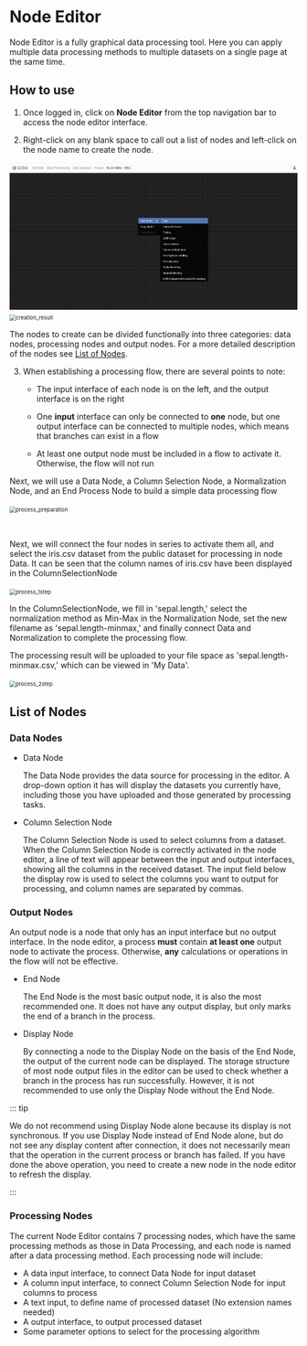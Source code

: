 # Node Editor

Node Editor is a fully graphical data processing tool. Here you can apply multiple data processing methods to multiple datasets on a single page at the same time.

## How to use

1. Once logged in, click on **Node Editor** from the top navigation bar to access the node editor interface.<!--can add link-->

2. Right-click on any blank space to call out a list of nodes and left-click on the node name to create the node.

<img src="./guide_images/node-editor/creating_nodes.png" style="zoom: 67%;" />

<img src="https://s2.loli.net/2023/04/12/jyQYsKrTqDHOJNd.png" alt="creation_result" style="zoom: 67%;" />

The nodes to create can be divided functionally into three categories: data nodes, processing nodes and output nodes. For a more detailed description of the nodes see [List of Nodes](#list-of-nodes).

3. When establishing a processing flow, there are several points to note:

   - The input interface of each node is on the left, and the output interface is on the right

   - One **input** interface can only be connected to **one** node, but one output interface can be connected to multiple nodes, which means that branches can exist in a flow
   - At least one output node must be included in a flow to activate it. Otherwise, the flow will not run

Next, we will use a Data Node, a Column Selection Node, a Normalization Node, and an End Process Node to build a simple data processing flow

<img src="https://s2.loli.net/2023/04/12/KTYe615UVSAGc2D.png" alt="process_preparation" style="zoom: 67%;" />

​		

Next, we will connect the four nodes in series to activate them all, and select the iris.csv dataset from the public dataset for processing in node Data. It can be seen that the column names of iris.csv have been displayed in the ColumnSelectionNode

<img src="https://s2.loli.net/2023/04/12/JPptOHZLS6Qlwa1.png" alt="process_1step" style="zoom: 67%;" />

In the ColumnSelectionNode, we fill in 'sepal.length,' select the normalization method as Min-Max in the Normalization Node, set the new filename as 'sepal.length-minmax,' and finally connect Data and Normalization to complete the processing flow. 

The processing result will be uploaded to your file space as 'sepal.length-minmax.csv,' which can be viewed in 'My Data'.

<img src="https://s2.loli.net/2023/04/12/ZxXwWjh1BCFmdI7.png" alt="process_2step" style="zoom: 67%;" />



## List of Nodes

### Data Nodes

- Data Node
  
  The Data Node provides the data source for processing in the editor. A drop-down option it has will display the datasets you currently have, including those you have uploaded and those generated by processing tasks.

- Column Selection Node

  The Column Selection Node is used to select columns from a dataset. When the Column Selection Node is correctly activated in the node editor, a line of text will appear between the input and output interfaces, showing all the columns in the received dataset. The input field below the display row is used to select the columns you want to output for processing, and column names are separated by commas.

### Output Nodes

An output node is a node that only has an input interface but no output interface. In the node editor, a process **must** contain **at least one** output node to activate the process. Otherwise, **any** calculations or operations in the flow will not be effective.

- End Node

  The End Node is the most basic output node, it is also the most recommended one. It does not have any output display, but only marks the end of a branch in the process. 

- Display Node

  By connecting a node to the Display Node on the basis of the End Node, the output of the current node can be displayed. The storage structure of most node output files in the editor can be used to check whether a branch in the process has run successfully. However, it is not recommended to use only the Display Node without the End Node.

::: tip

We do not recommend using Display Node alone because its display is not synchronous. If you use Display Node instead of End Node alone, but do not see any display content after connection, it does not necessarily mean that the operation in the current process or branch has failed. If you have done the above operation, you need to create a new node in the node editor to refresh the display.

:::

### Processing Nodes

The current Node Editor contains 7 processing nodes, which have the same processing methods as those in Data Processing, and each node is named after a data processing method. Each processing node will include:

- A data input interface, to connect Data Node for input dataset
- A column input interface, to connect Column Selection Node for input columns to process
- A text input, to define name of processed dataset (No extension names needed)
- A output interface, to output processed dataset
- Some parameter options to select for the processing algorithm

